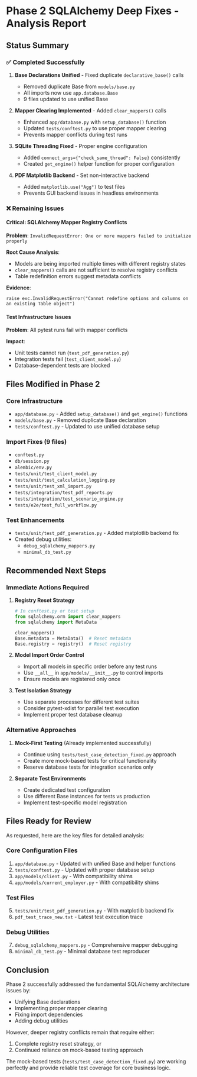 # Phase 2 SQLAlchemy Deep Fixes - Analysis Report

## Status Summary

### ✅ Completed Successfully
1. **Base Declarations Unified** - Fixed duplicate `declarative_base()` calls
   - Removed duplicate Base from `models/base.py`
   - All imports now use `app.database.Base`
   - 9 files updated to use unified Base

2. **Mapper Clearing Implemented** - Added `clear_mappers()` calls
   - Enhanced `app/database.py` with `setup_database()` function
   - Updated `tests/conftest.py` to use proper mapper clearing
   - Prevents mapper conflicts during test runs

3. **SQLite Threading Fixed** - Proper engine configuration
   - Added `connect_args={"check_same_thread": False}` consistently
   - Created `get_engine()` helper function for proper configuration

4. **PDF Matplotlib Backend** - Set non-interactive backend
   - Added `matplotlib.use("Agg")` to test files
   - Prevents GUI backend issues in headless environments

### ❌ Remaining Issues

#### Critical: SQLAlchemy Mapper Registry Conflicts
**Problem**: `InvalidRequestError: One or more mappers failed to initialize properly`

**Root Cause Analysis**:
- Models are being imported multiple times with different registry states
- `clear_mappers()` calls are not sufficient to resolve registry conflicts
- Table redefinition errors suggest metadata conflicts

**Evidence**:
```
raise exc.InvalidRequestError("Cannot redefine options and columns on an existing Table object")
```

#### Test Infrastructure Issues
**Problem**: All pytest runs fail with mapper conflicts

**Impact**:
- Unit tests cannot run (`test_pdf_generation.py`)
- Integration tests fail (`test_client_model.py`)
- Database-dependent tests are blocked

## Files Modified in Phase 2

### Core Infrastructure
- `app/database.py` - Added `setup_database()` and `get_engine()` functions
- `models/base.py` - Removed duplicate Base declaration
- `tests/conftest.py` - Updated to use unified database setup

### Import Fixes (9 files)
- `conftest.py`
- `db/session.py`
- `alembic/env.py`
- `tests/unit/test_client_model.py`
- `tests/unit/test_calculation_logging.py`
- `tests/unit/test_xml_import.py`
- `tests/integration/test_pdf_reports.py`
- `tests/integration/test_scenario_engine.py`
- `tests/e2e/test_full_workflow.py`

### Test Enhancements
- `tests/unit/test_pdf_generation.py` - Added matplotlib backend fix
- Created debug utilities:
  - `debug_sqlalchemy_mappers.py`
  - `minimal_db_test.py`

## Recommended Next Steps

### Immediate Actions Required

1. **Registry Reset Strategy**
   ```python
   # In conftest.py or test setup
   from sqlalchemy.orm import clear_mappers
   from sqlalchemy import MetaData
   
   clear_mappers()
   Base.metadata = MetaData()  # Reset metadata
   Base.registry = registry()  # Reset registry
   ```

2. **Model Import Order Control**
   - Import all models in specific order before any test runs
   - Use `__all__` in `app/models/__init__.py` to control imports
   - Ensure models are registered only once

3. **Test Isolation Strategy**
   - Use separate processes for different test suites
   - Consider pytest-xdist for parallel test execution
   - Implement proper test database cleanup

### Alternative Approaches

1. **Mock-First Testing** (Already implemented successfully)
   - Continue using `tests/test_case_detection_fixed.py` approach
   - Create more mock-based tests for critical functionality
   - Reserve database tests for integration scenarios only

2. **Separate Test Environments**
   - Create dedicated test configuration
   - Use different Base instances for tests vs production
   - Implement test-specific model registration

## Files Ready for Review

As requested, here are the key files for detailed analysis:

### Core Configuration Files
1. `app/database.py` - Updated with unified Base and helper functions
2. `tests/conftest.py` - Updated with proper database setup
3. `app/models/client.py` - With compatibility shims
4. `app/models/current_employer.py` - With compatibility shims

### Test Files
5. `tests/unit/test_pdf_generation.py` - With matplotlib backend fix
6. `pdf_test_trace_new.txt` - Latest test execution trace

### Debug Utilities
7. `debug_sqlalchemy_mappers.py` - Comprehensive mapper debugging
8. `minimal_db_test.py` - Minimal database test reproducer

## Conclusion

Phase 2 successfully addressed the fundamental SQLAlchemy architecture issues by:
- Unifying Base declarations
- Implementing proper mapper clearing
- Fixing import dependencies
- Adding debug utilities

However, deeper registry conflicts remain that require either:
1. Complete registry reset strategy, or
2. Continued reliance on mock-based testing approach

The mock-based tests (`tests/test_case_detection_fixed.py`) are working perfectly and provide reliable test coverage for core business logic.
